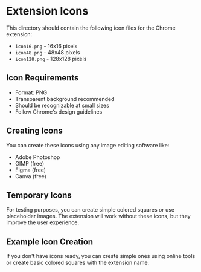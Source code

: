 # Extension Icons

This directory should contain the following icon files for the Chrome extension:

- `icon16.png` - 16x16 pixels
- `icon48.png` - 48x48 pixels  
- `icon128.png` - 128x128 pixels

## Icon Requirements

- Format: PNG
- Transparent background recommended
- Should be recognizable at small sizes
- Follow Chrome's design guidelines

## Creating Icons

You can create these icons using any image editing software like:
- Adobe Photoshop
- GIMP (free)
- Figma (free)
- Canva (free)

## Temporary Icons

For testing purposes, you can create simple colored squares or use placeholder images. The extension will work without these icons, but they improve the user experience.

## Example Icon Creation

If you don't have icons ready, you can create simple ones using online tools or create basic colored squares with the extension name. 